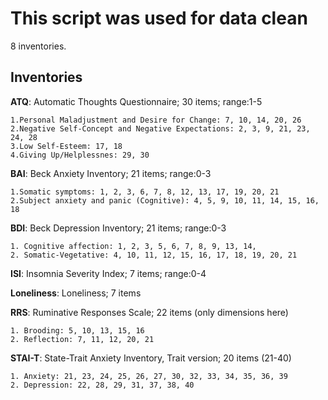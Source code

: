 # This script was used for data clean #
8 inventories.
## Inventories ##
**ATQ**: Automatic Thoughts Questionnaire; 30 items; range:1-5

    1.Personal Maladjustment and Desire for Change: 7, 10, 14, 20, 26
    2.Negative Self-Concept and Negative Expectations: 2, 3, 9, 21, 23, 24, 28
    3.Low Self-Esteem: 17, 18
    4.Giving Up/Helplessnes: 29, 30

**BAI**: Beck Anxiety Inventory; 21 items; range:0-3

    1.Somatic symptoms: 1, 2, 3, 6, 7, 8, 12, 13, 17, 19, 20, 21
    2.Subject anxiety and panic (Cognitive): 4, 5, 9, 10, 11, 14, 15, 16, 18
 
**BDI**: Beck Depression Inventory; 21 items; range:0-3

    1. Cognitive affection: 1, 2, 3, 5, 6, 7, 8, 9, 13, 14,
    2. Somatic-Vegetative: 4, 10, 11, 12, 15, 16, 17, 18, 19, 20, 21


**ISI**: Insomnia Severity Index; 7 items; range:0-4

**Loneliness**: Loneliness; 7 items

**RRS**: Ruminative Responses Scale; 22 items (only dimensions here)
    
    1. Brooding: 5, 10, 13, 15, 16 
    2. Reflection: 7, 11, 12, 20, 21

**STAI-T**: State-Trait Anxiety Inventory, Trait version; 20 items (21-40)

    1. Anxiety: 21, 23, 24, 25, 26, 27, 30, 32, 33, 34, 35, 36, 39
    2. Depression: 22, 28, 29, 31, 37, 38, 40






